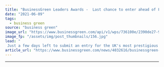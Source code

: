 ```yaml
---
title: "BusinessGreen Leaders Awards -  Last chance to enter ahead of Friday deadline"
date: "2021-06-09"
tags: 
  - business green
source: "business green"
image_url: "https://www.businessgreen.com/api/v1/wps/736100e/2390de27-9d0d-465d-bd92-0a3717611410/2/BGLA-Logo-image-185x114.jpg"
image_fp: "/assets/img/post_thumbnails/156.jpg"
lead: "
 Just a few days left to submit an entry for the UK's most prestigious green business awards and be in with a chance of attending this year's gala awards ceremony ..."
article_url: "https://www.businessgreen.com/news/4032616/businessgreen-leaders-awards-last-chance-enter-ahead-friday-deadline"
---
```


---
